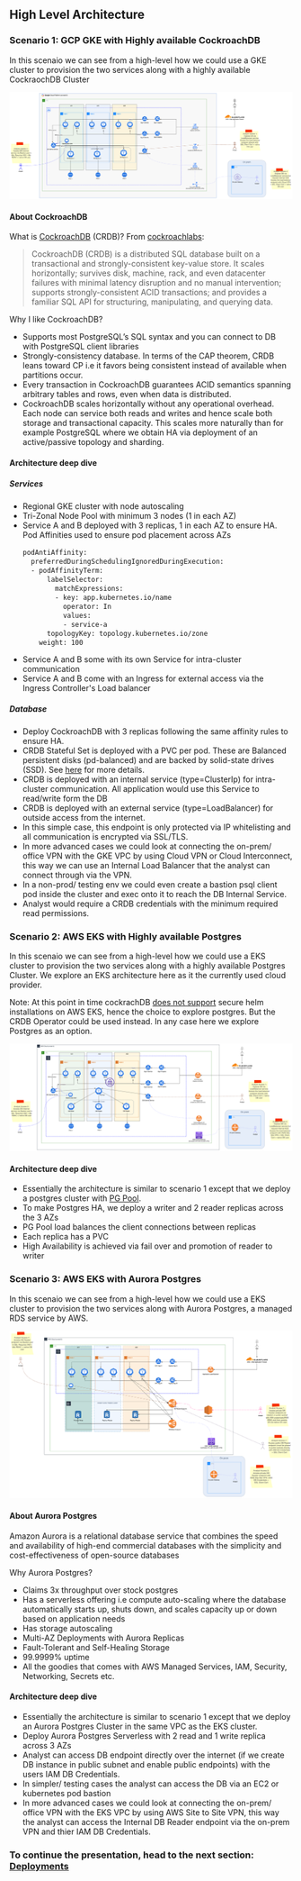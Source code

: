 ## High Level Architecture

### Scenario 1: GCP GKE with Highly available CockroachDB

In this scenaio we can see from a high-level how we could use a GKE cluster to provision the two services along with a highly available CockraochDB Cluster

![GKE with CockroachDB](diagrams/ha_crdb.png "GKE with CockroachDB")

#### About CockroachDB
What is [CockroachDB](https://www.cockroachlabs.com/) (CRDB)?
From [cockroachlabs](https://www.cockroachlabs.com/docs/stable/frequently-asked-questions.html#what-is-cockroachdb):

> CockroachDB (CRDB) is a distributed SQL database built on a transactional and strongly-consistent key-value store. It scales horizontally; survives disk, machine, rack, and even datacenter failures with minimal latency disruption and no manual intervention; supports strongly-consistent ACID transactions; and provides a familiar SQL API for structuring, manipulating, and querying data.

Why I like CockroachDB?

- Supports most PostgreSQL’s SQL syntax and you can connect to DB with PostgreSQL client libraries
- Strongly-consistency database. In terms of the CAP theorem, CRDB leans toward CP i.e it favors being consistent instead of available when partitions occur.
- Every transaction in CockroachDB guarantees ACID semantics spanning arbitrary tables and rows, even when data is distributed.
- CockroachDB scales horizontally without any operational overhead. Each node can service both reads and writes and hence scale both storage and transactional capacity. This scales more naturally than for example PostgreSQL where we obtain HA via deployment of an active/passive topology and sharding.

#### Architecture deep dive

##### Services
- Regional GKE cluster with node autoscaling
- Tri-Zonal Node Pool with minimum 3 nodes (1 in each AZ)
- Service A and B deployed with 3 replicas, 1 in each AZ to ensure HA. Pod Affinities used to ensure pod placement across AZs
    ```
    podAntiAffinity:
      preferredDuringSchedulingIgnoredDuringExecution:
      - podAffinityTerm:
          labelSelector:
            matchExpressions:
            - key: app.kubernetes.io/name
              operator: In
              values:
              - service-a
          topologyKey: topology.kubernetes.io/zone
        weight: 100
    ```
- Service A and B some with its own Service for intra-cluster communication
- Service A and B come with an Ingress for external access via the Ingress Controller's Load balancer

##### Database
- Deploy CockroachDB with 3 replicas following the same affinity rules to ensure HA.
- CRDB Stateful Set is deployed with a PVC per pod. These are Balanced persistent disks (pd-balanced) and are backed by solid-state drives (SSD). See [here](https://cloud.google.com/compute/docs/disks#disk-types) for more details.
- CRDB is deployed with an internal service (type=ClusterIp) for intra-cluster communication. All application would use this Service to read/write form the DB
- CRDB is deployed with an external service (type=LoadBalancer) for outside access from the internet.
- In this simple case, this endpoint is only protected via IP whitelisting and all communication is encrypted via SSL/TLS.
- In more advanced cases we could look at connecting the on-prem/ office VPN with the GKE VPC by using Cloud VPN or Cloud Interconnect, this way we can use an Internal Load Balancer that the analyst can connect through via the VPN.
- In a non-prod/ testing env we could even create a bastion psql client pod inside the cluster and exec onto it to reach the DB Internal Service.
- Analyst would require a CRDB credentials with the minimum required read permissions.

### Scenario 2: AWS EKS with Highly available Postgres

In this scenaio we can see from a high-level how we could use a EKS cluster to provision the two services along with a highly available Postgres Cluster. We explore an EKS architecture here as it the currently used cloud provider.

Note: At this point in time cockrachDB [does not support](https://github.com/cockroachdb/cockroach/issues/38847) secure helm installations on AWS EKS, hence the choice to explore postgres. But the CRDB Operator could be used instead. In any case here we explore Postgres as an option.

![EKS with Postgres](diagrams/ha_psql.png "EKS with Postgres")

#### Architecture deep dive

- Essentially the architecture is similar to scenario 1 except that we deploy a postgres cluster with [PG Pool](https://www.pgpool.net/).
- To make Postgres HA, we deploy a writer and 2 reader replicas across the 3 AZs
- PG Pool load balances the client connections between replicas
- Each replica has a PVC
- High Availability is achieved via fail over and promotion of reader to writer

### Scenario 3: AWS EKS with Aurora Postgres

In this scenaio we can see from a high-level how we could use a EKS cluster to provision the two services along with Aurora Postgres, a managed RDS service by AWS.

![EKS with Postgres](diagrams/ha_aurora.png "EKS with Aurora Postgres")

#### About Aurora Postgres
Amazon Aurora is a relational database service that combines the speed and availability of high-end commercial databases with the simplicity and cost-effectiveness of open-source databases

Why Aurora Postgres?
- Claims 3x throughput over stock postgres
- Has a serverless offering i.e compute auto-scaling where the database automatically starts up, shuts down, and scales capacity up or down based on application needs
- Has storage autoscaling
- Multi-AZ Deployments with Aurora Replicas
- Fault-Tolerant and Self-Healing Storage
- 99.9999% uptime
- All the goodies that comes with AWS Managed Services, IAM, Security, Networking, Secrets etc.

#### Architecture deep dive

- Essentially the architecture is similar to scenario 1 except that we deploy an Aurora Postgres Cluster in the same VPC as the EKS cluster.
- Deploy Aurora Postgres Serverless with 2 read and 1 write replica across 3 AZs
- Analyst can access DB endpoint directly over the internet (if we create DB instance in public subnet and enable public endpoints) with the users IAM DB Credentials.
- In simpler/ testing cases the analyst can access the DB via an EC2 or kubernetes pod bastion
- In more advanced cases we could look at connecting the on-prem/ office VPN with the EKS VPC by using AWS Site to Site VPN, this way the analyst can access the Internal DB Reader endpoint via the on-prem VPN and thier IAM DB Credentials.

### To continue the presentation, head to the next section: [Deployments](deployments.md)